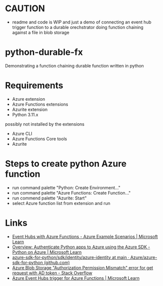 # CAUTION
- readme and code is WIP and just a demo of connecting an event hub trigger function to a durable orechstrator doing function chaining against a file in blob storage

# python-durable-fx
Demonstrating a function chaining durable function written in python

# Requirements
- Azure extension
- Azure Functions extensions
- Azurite extension
- Python 3.11.x


possibly not installed by the extensions
- Azure CLI
- Azure Functions Core tools
- Azurite

# Steps to create python Azure function
- run command palette "Python: Create Environment..."
- run command palette "Azure Functions: Create Function..."
- run commend palette "Azurite: Start"
- select Azure function list from extension and run


# Links
- [Event Hubs with Azure Functions - Azure Example Scenarios | Microsoft Learn](https://learn.microsoft.com/en-us/azure/architecture/serverless/event-hubs-functions/event-hubs-functions#consuming-events-with-azure-functions)
- [Overview: Authenticate Python apps to Azure using the Azure SDK - Python on Azure | Microsoft Learn](https://learn.microsoft.com/en-us/azure/developer/python/sdk/authentication-overview#use-defaultazurecredential-in-an-application)
- [azure-sdk-for-python/sdk/identity/azure-identity at main · Azure/azure-sdk-for-python (github.com)](https://github.com/Azure/azure-sdk-for-python/tree/main/sdk/identity/azure-identity#note-about-visualstudiocodecredential)
- [Azure Blob Storage "Authorization Permission Mismatch" error for get request with AD token - Stack Overflow](https://stackoverflow.com/questions/52769758/azure-blob-storage-authorization-permission-mismatch-error-for-get-request-wit)
- [Azure Event Hubs trigger for Azure Functions | Microsoft Learn](https://learn.microsoft.com/en-us/azure/azure-functions/functions-bindings-event-hubs-trigger?tabs=python-v2%2Cisolated-process%2Cnodejs-v4%2Cfunctionsv2%2Cextensionv5&pivots=programming-language-python)